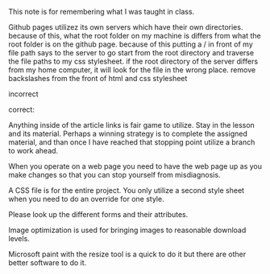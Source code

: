 This note is for remembering what I was taught in class.

Github pages utilizez its own servers which have their own directories. because of this, what the root folder on my machine is differs from what the root folder is on the github page. because of this putting a / in front of my file path says to the server to go start from the root directory and traverse the file paths to my css stylesheet. if the root directory of the server differs from my home computer, it will look for the file in the wrong place. remove backslashes from the front of html and css stylesheet <link>

incorrect
<link rel="stylesheet" href="/css/style.css">

correct:
<link rel="stylesheet" href="css/style.css">

Anything inside of the article links is fair game to utilize. 
Stay in the lesson and its material. 
Perhaps a winning strategy is to complete the assigned material, and than once I have reached that stopping point utilize a branch to work ahead. 

When you operate on a web page you need to have the web page up as you make changes so that you can stop yourself from misdiagnosis. 

A CSS file is for the entire project. 
You only utilize a second style sheet when you need to do an override for one style. 

Please look up the different forms and their attributes. 

Image optimization is used for bringing images to reasonable download levels. 

Microsoft paint with the resize tool is a quick to do it but there are other better software to do it. 

